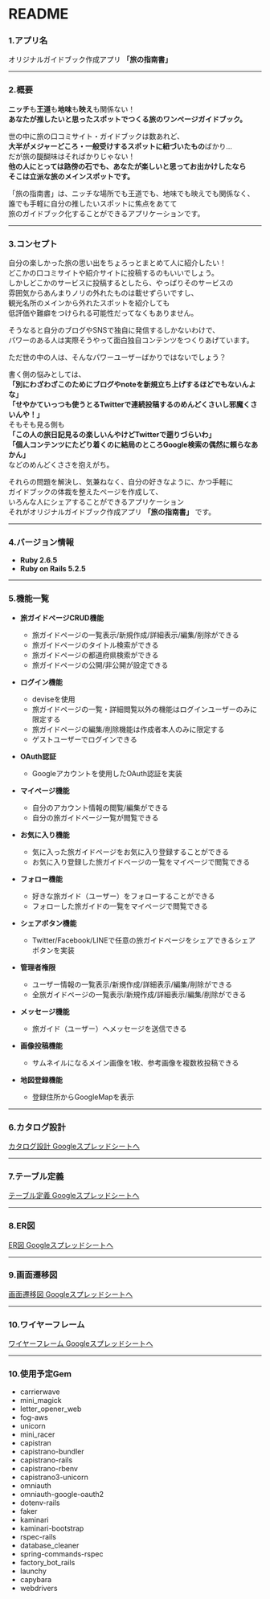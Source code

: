 # README

### 1.アプリ名

オリジナルガイドブック作成アプリ
**「旅の指南書」**

---

### 2.概要

**ニッチ**も**王道**も**地味**も**映え**も関係ない！  
**あなたが推したいと思ったスポットでつくる旅のワンページガイドブック。**

世の中に旅の口コミサイト・ガイドブックは数あれど、  
**大半がメジャーどころ・一般受けするスポットに紐づいたもの**ばかり…  
だが旅の醍醐味はそればかりじゃない！  
**他の人にとっては路傍の石でも、あなたが楽しいと思ってお出かけしたなら**  
**そこは立派な旅のメインスポットです。**

「旅の指南書」は、ニッチな場所でも王道でも、地味でも映えでも関係なく、  
誰でも手軽に自分の推したいスポットに焦点をあてて  
旅のガイドブック化することができるアプリケーションです。

---

### 3.コンセプト

自分の楽しかった旅の思い出をちょろっとまとめて人に紹介したい！  
どこかの口コミサイトや紹介サイトに投稿するのもいいでしょう。  
しかしどこかのサービスに投稿するとしたら、やっぱりそのサービスの  
雰囲気からあんまりノリの外れたものは載せずらいですし、  
観光名所のメインから外れたスポットを紹介しても  
低評価や難癖をつけられる可能性だってなくもありません。

そうなると自分のブログやSNSで独自に発信するしかないわけで、  
パワーのある人は実際そうやって面白独自コンテンツをつくりあげています。

ただ世の中の人は、そんなパワーユーザーばかりではないでしょう？

書く側の悩みとしては、  
**「別にわざわざこのためにブログやnoteを新規立ち上げするほどでもないんよな」**  
**「せやかていっつも使うとるTwitterで連続投稿するのめんどくさいし邪魔くさいんや！」**  
そもそも見る側も  
**「この人の旅日記見るの楽しいんやけどTwitterで遡りづらいわ」**  
**「個人コンテンツにたどり着くのに結局のところGoogle検索の偶然に頼らなあかん」**  
などのめんどくささを抱えがち。

それらの問題を解決し、気兼ねなく、自分の好きなように、かつ手軽に  
ガイドブックの体裁を整えたページを作成して、  
いろんな人にシェアすることができるアプリケーション  
それがオリジナルガイドブック作成アプリ **「旅の指南書」** です。

---

### 4.バージョン情報

- **Ruby 2.6.5**
- **Ruby on Rails 5.2.5**

---

### 5.機能一覧

- **旅ガイドページCRUD機能**
  - 旅ガイドページの一覧表示/新規作成/詳細表示/編集/削除ができる
  - 旅ガイドページのタイトル検索ができる
  - 旅ガイドページの都道府県検索ができる
  - 旅ガイドページの公開/非公開が設定できる


- **ログイン機能**
  - deviseを使用
  - 旅ガイドページの一覧・詳細閲覧以外の機能はログインユーザーのみに限定する
  - 旅ガイドページの編集/削除機能は作成者本人のみに限定する
  - ゲストユーザーでログインできる


- **OAuth認証**
  - Googleアカウントを使用したOAuth認証を実装


- **マイページ機能**
  - 自分のアカウント情報の閲覧/編集ができる
  - 自分の旅ガイドページ一覧が閲覧できる


- **お気に入り機能**
  - 気に入った旅ガイドページをお気に入り登録することができる
  - お気に入り登録した旅ガイドページの一覧をマイページで閲覧できる


- **フォロー機能**
  - 好きな旅ガイド（ユーザー）をフォローすることができる
  - フォローした旅ガイドの一覧をマイページで閲覧できる


- **シェアボタン機能**
  - Twitter/Facebook/LINEで任意の旅ガイドページをシェアできるシェアボタンを実装


- **管理者権限**
  - ユーザー情報の一覧表示/新規作成/詳細表示/編集/削除ができる
  - 全旅ガイドページの一覧表示/新規作成/詳細表示/編集/削除ができる


- **メッセージ機能**
  - 旅ガイド（ユーザー）へメッセージを送信できる


- **画像投稿機能**
  - サムネイルになるメイン画像を1枚、参考画像を複数枚投稿できる


- **地図登録機能**
  - 登録住所からGoogleMapを表示

---

### 6.カタログ設計

[カタログ設計 Googleスプレッドシートへ](https://docs.google.com/spreadsheets/d/18Xw2zgjNRzB6-C02imdrZv5aYeufmeWKqW8L8y7r4rI/edit#gid=1218363235)


---

### 7.テーブル定義

[テーブル定義 Googleスプレッドシートへ](https://docs.google.com/spreadsheets/d/18Xw2zgjNRzB6-C02imdrZv5aYeufmeWKqW8L8y7r4rI/edit#gid=1922889432)

---

### 8.ER図

[ER図 Googleスプレッドシートへ](https://docs.google.com/spreadsheets/d/18Xw2zgjNRzB6-C02imdrZv5aYeufmeWKqW8L8y7r4rI/edit#gid=1640195959)

---

### 9.画面遷移図

[画面遷移図 Googleスプレッドシートへ](https://docs.google.com/spreadsheets/d/18Xw2zgjNRzB6-C02imdrZv5aYeufmeWKqW8L8y7r4rI/edit#gid=1436318083)

---

### 10.ワイヤーフレーム

[ワイヤーフレーム Googleスプレッドシートへ](https://docs.google.com/spreadsheets/d/18Xw2zgjNRzB6-C02imdrZv5aYeufmeWKqW8L8y7r4rI/edit#gid=87985135)

---

### 10.使用予定Gem

- carrierwave
- mini_magick
- letter_opener_web
- fog-aws
- unicorn
- mini_racer
- capistran
- capistrano-bundler
- capistrano-rails
- capistrano-rbenv
- capistrano3-unicorn
- omniauth
- omniauth-google-oauth2
- dotenv-rails
- faker
- kaminari
- kaminari-bootstrap
- rspec-rails
- database_cleaner
- spring-commands-rspec
- factory_bot_rails
- launchy
- capybara
- webdrivers
